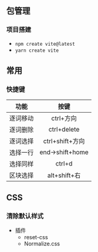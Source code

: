 ## 包管理
### 项目搭建
- `npm create vite@latest`
- `yarn create vite`
### 

## 常用
### 快捷键
| 功能 | 按键 |
| :---: | :---: |
逐词移动 | ctrl+方向
逐词删除 | ctrl+delete
逐词选择 | ctrl+shift+方向
选择一行 | end->shift+home
选择同样 | ctrl+d
区块选择 | alt+shift+右


## CSS
### 清除默认样式
- 插件
  - reset-css
  - Normalize.css
